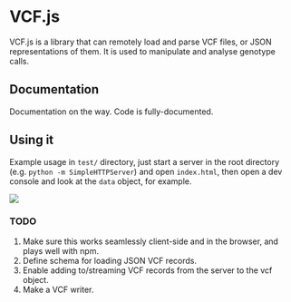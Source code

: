 # VCF.js

VCF.js is a library that can remotely load and parse VCF files, or JSON
representations of them. It is used to manipulate and analyse genotype calls.

## Documentation

Documentation on the way. Code is fully-documented.

## Using it

Example usage in `test/` directory, just start a server in the root directory
(e.g. `python -m SimpleHTTPServer`) and open `index.html`, then open a dev
console and look at the `data` object, for example.

[![](https://nodei.co/npm/vcf.js.png)]((https://nodei.co/npm/loch/))

### TODO
1. Make sure this works seamlessly client-side and in the browser, and plays
   well with npm.
2. Define schema for loading JSON VCF records.
3. Enable adding to/streaming VCF records from the server to the vcf object.
4. Make a VCF writer.
